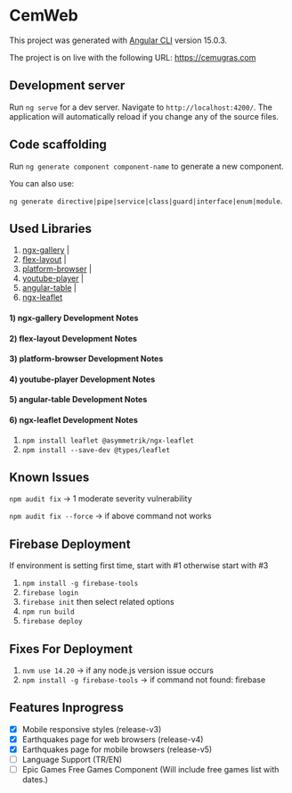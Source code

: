 # CemWeb

This project was generated with [Angular CLI](https://github.com/angular/angular-cli) version 15.0.3.

The project is on live with the following URL: https://cemugras.com

## Development server

Run `ng serve` for a dev server. Navigate to `http://localhost:4200/`. The application will automatically reload if you change any of the source files.

## Code scaffolding

Run `ng generate component component-name` to generate a new component.

You can also use:

`ng generate directive|pipe|service|class|guard|interface|enum|module`.

## Used Libraries

1) [ngx-gallery](https://github.com/murhafsousli/ngx-gallery) |
2) [flex-layout](https://github.com/angular/flex-layout) |
3) [platform-browser](https://www.npmjs.com/package/@angular/platform-browser) |
4) [youtube-player](https://github.com/angular/components/tree/main/src/youtube-player) |
5) [angular-table](https://material.angular.io/components/table) |
6) [ngx-leaflet](https://leafletjs.com/index.html)

#### 1) ngx-gallery Development Notes
#### 2) flex-layout Development Notes
#### 3) platform-browser Development Notes
#### 4) youtube-player Development Notes
#### 5) angular-table Development Notes
#### 6) ngx-leaflet Development Notes
1) `npm install leaflet @asymmetrik/ngx-leaflet`
2) `npm install --save-dev @types/leaflet`

## Known Issues
`npm audit fix` -> 1 moderate severity vulnerability

`npm audit fix --force` -> if above command not works

## Firebase Deployment
If environment is setting first time, start with #1 otherwise start with #3
1) `npm install -g firebase-tools`
2) `firebase login`
3) `firebase init` then select related options
4) `npm run build`
6) `firebase deploy`

## Fixes For Deployment
1) `nvm use 14.20` -> if any node.js version issue occurs
2) `npm install -g firebase-tools` -> if command not found: firebase

## Features Inprogress
- [x] Mobile responsive styles (release-v3)
- [x] Earthquakes page for web browsers (release-v4)
- [x] Earthquakes page for mobile browsers (release-v5)
- [ ] Language Support (TR/EN)
- [ ] Epic Games Free Games Component (Will include free games list with dates.)
